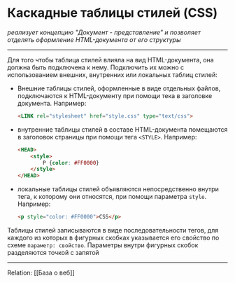 # Каскадные таблицы стилей (CSS)
_реализует концепцию "Документ - представление" и позволяет отделять оформление HTML-документа от его структуры_

---
Для того чтобы таблица стилей влияла на вид HTML-документа, она должна быть подключена к нему. Подключить их можно с использованием внешних, внутренних или локальных таблиц стилей:
 - Внешние таблицы стилей, оформленные в виде отдельных файлов, подключаются к HTML-документу при помощи тека в заголовке документа. Например: 
	 ```html
	 <LINK rel="stylesheet" href="style.css" type="text/css">
	 ```
 - внутренние таблицы стилей в составе HTML-документа помещаются в заголовок страницы при помощи тега `<STYLE>`. Например:
	```html
	<HEAD>
		<style>
			P {color: #FF0000}
		</style>
	</HEAD>
	```
 - локальные таблицы стилей объявляются непосредственно внутри тега, к которому они относятся, при помощи параметра `style`. Например:
	```html
	<p style="color: #FF0000">CSS</p>
	```


Таблицы стилей записываются в виде последовательности тегов, для каждого из которых в фигурных скобках указывается его свойство по схеме `параметр: свойство`. Параметры внутри фигурных скобок разделяются точкой с запятой

---
Relation: [[База о веб]]